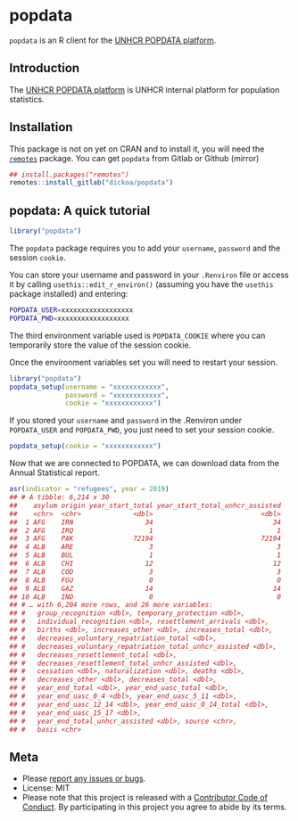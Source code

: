 
<!-- README.md is generated from README.Rmd. Please edit that file -->

# popdata

`popdata` is an R client for the [UNHCR POPDATA
platform](https://popdata.unhcr.org).

## Introduction

The [UNHCR POPDATA platform](https://popdata.unhcr.org) is UNHCR
internal platform for population statistics.

## Installation

This package is not on yet on CRAN and to install it, you will need the
[`remotes`](https://github.com/r-lib/remotes) package. You can get
`popdata` from Gitlab or Github (mirror)

``` r
## install.packages("remotes")
remotes::install_gitlab("dickoa/popdata")
```

## popdata: A quick tutorial

``` r
library("popdata")
```

The `popdata` package requires you to add your `username`, `password`
and the session `cookie`.

You can store your username and password in your `.Renviron` file or
access it by calling `usethis::edit_r_environ()` (assuming you have the
`usethis` package installed) and entering:

``` bash
POPDATA_USER=xxxxxxxxxxxxxxxxxx
POPDATA_PWD=xxxxxxxxxxxxxxxxxx
```

The third environment variable used is `POPDATA_COOKIE` where you can
temporarily store the value of the session cookie.

Once the environment variables set you will need to restart your
session.

``` r
library("popdata")
popdata_setup(username = "xxxxxxxxxxxx",
              password = "xxxxxxxxxxxx",
              cookie = "xxxxxxxxxxxx")
```

If you stored your `username` and `password` in the .Renviron under
`POPDATA_USER` and `POPDATA_PWD`, you just need to set your session
cookie.

``` r
popdata_setup(cookie = "xxxxxxxxxxxx")
```

Now that we are connected to POPDATA, we can download data from the
Annual Statistical report.

``` r
asr(indicator = "refugees", year = 2019)
## # A tibble: 6,214 x 30
##    asylum origin year_start_total year_start_total_unhcr_assisted
##    <chr>  <chr>             <dbl>                           <dbl>
##  1 AFG    IRN                  34                              34
##  2 AFG    IRQ                   1                               1
##  3 AFG    PAK               72194                           72194
##  4 ALB    ARE                   3                               3
##  5 ALB    BUL                   1                               1
##  6 ALB    CHI                  12                              12
##  7 ALB    COD                   3                               3
##  8 ALB    FGU                   0                               0
##  9 ALB    GAZ                  14                              14
## 10 ALB    IND                   0                               0
## # … with 6,204 more rows, and 26 more variables:
## #   group_recognition <dbl>, temporary_protection <dbl>,
## #   individual_recognition <dbl>, resettlement_arrivals <dbl>,
## #   births <dbl>, increases_other <dbl>, increases_total <dbl>,
## #   decreases_voluntary_repatriation_total <dbl>,
## #   decreases_voluntary_repatriation_total_unhcr_assisted <dbl>,
## #   decreases_resettlement_total <dbl>,
## #   decreases_resettlement_total_unhcr_assisted <dbl>,
## #   cessation <dbl>, naturalization <dbl>, deaths <dbl>,
## #   decreases_other <dbl>, decreases_total <dbl>,
## #   year_end_total <dbl>, year_end_uasc_total <dbl>,
## #   year_end_uasc_0_4 <dbl>, year_end_uasc_5_11 <dbl>,
## #   year_end_uasc_12_14 <dbl>, year_end_uasc_0_14_total <dbl>,
## #   year_end_uasc_15_17 <dbl>,
## #   year_end_total_unhcr_assisted <dbl>, source <chr>,
## #   basis <chr>
```

## Meta

-   Please [report any issues or
    bugs](https://gitlab.com/dickoa/popdata/issues).
-   License: MIT
-   Please note that this project is released with a [Contributor Code
    of Conduct](CONDUCT.md). By participating in this project you agree
    to abide by its terms.
